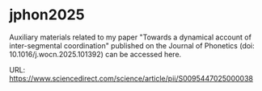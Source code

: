 # jphon2025
Auxiliary materials related to my paper "Towards a dynamical account of inter-segmental coordination" published on the Journal of Phonetics (doi: 10.1016/j.wocn.2025.101392) can be accessed here.

URL: https://www.sciencedirect.com/science/article/pii/S0095447025000038
